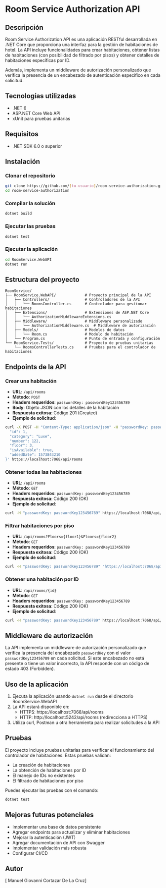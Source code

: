 # Room Service Authorization API

## Descripción
Room Service Authorization API es una aplicación RESTful desarrollada en .NET Core que proporciona una interfaz para la gestión de habitaciones de hotel. La API incluye funcionalidades para crear habitaciones, obtener listas de habitaciones (con posibilidad de filtrado por pisos) y obtener detalles de habitaciones específicas por ID.

Además, implementa un middleware de autorización personalizado que verifica la presencia de un encabezado de autenticación específico en cada solicitud.

## Tecnologías utilizadas
- .NET 6
- ASP.NET Core Web API
- xUnit para pruebas unitarias

## Requisitos
- .NET SDK 6.0 o superior

## Instalación

### Clonar el repositorio
```bash
git clone https://github.com/[tu-usuario]/room-service-authorization.git
cd room-service-authorization
```

### Compilar la solución
```bash
dotnet build
```

### Ejecutar las pruebas
```bash
dotnet test
```

### Ejecutar la aplicación
```bash
cd RoomService.WebAPI
dotnet run
```

## Estructura del proyecto
```
RoomService/
├── RoomService.WebAPI/             # Proyecto principal de la API
│   ├── Controllers/                # Controladores de la API
│   │   └── RoomsController.cs      # Controlador para gestionar habitaciones
│   ├── Extensions/                 # Extensiones de ASP.NET Core
│   │   └── AuthorizationMiddlewareExtensions.cs
│   ├── Middleware/                 # Middleware personalizado
│   │   └── AuthorizationMiddleware.cs  # Middleware de autorización
│   ├── Models/                     # Modelos de datos
│   │   └── Room.cs                 # Modelo de habitación
│   └── Program.cs                  # Punto de entrada y configuración
└── RoomService.Tests/              # Proyecto de pruebas unitarias
    └── RoomsControllerTests.cs     # Pruebas para el controlador de habitaciones
```

## Endpoints de la API

### Crear una habitación
- **URL**: `/api/rooms`
- **Método**: `POST`
- **Headers requeridos**: `passwordKey: passwordKey123456789`
- **Body**: Objeto JSON con los detalles de la habitación
- **Respuesta exitosa**: Código 201 (Created)
- **Ejemplo de solicitud**:
```bash
curl -X POST -H "Content-Type: application/json" -H "passwordKey: passwordKey123456789" -d '{
  "id": 1,
  "category": "Luxe",
  "number": 122,
  "floor": 3,
  "isAvailable": true,
  "addedDate": 1573843210
}' https://localhost:7068/api/rooms
```

### Obtener todas las habitaciones
- **URL**: `/api/rooms`
- **Método**: `GET`
- **Headers requeridos**: `passwordKey: passwordKey123456789`
- **Respuesta exitosa**: Código 200 (OK)
- **Ejemplo de solicitud**:
```bash
curl -H "passwordKey: passwordKey123456789" https://localhost:7068/api/rooms
```

### Filtrar habitaciones por piso
- **URL**: `/api/rooms?Floors={floor1}&Floors={floor2}`
- **Método**: `GET`
- **Headers requeridos**: `passwordKey: passwordKey123456789`
- **Respuesta exitosa**: Código 200 (OK)
- **Ejemplo de solicitud**:
```bash
curl -H "passwordKey: passwordKey123456789" "https://localhost:7068/api/rooms?Floors=1&Floors=3"
```

### Obtener una habitación por ID
- **URL**: `/api/rooms/{id}`
- **Método**: `GET`
- **Headers requeridos**: `passwordKey: passwordKey123456789`
- **Respuesta exitosa**: Código 200 (OK)
- **Ejemplo de solicitud**:
```bash
curl -H "passwordKey: passwordKey123456789" https://localhost:7068/api/rooms/1
```

## Middleware de autorización
La API implementa un middleware de autorización personalizado que verifica la presencia del encabezado `passwordKey` con el valor `passwordKey123456789` en cada solicitud. Si este encabezado no está presente o tiene un valor incorrecto, la API responde con un código de estado 403 (Forbidden).

## Uso de la aplicación
1. Ejecuta la aplicación usando `dotnet run` desde el directorio RoomService.WebAPI
2. La API estará disponible en:
   - HTTPS: https://localhost:7068/api/rooms
   - HTTP: http://localhost:5242/api/rooms (redirecciona a HTTPS)
3. Utiliza curl, Postman u otra herramienta para realizar solicitudes a la API

## Pruebas
El proyecto incluye pruebas unitarias para verificar el funcionamiento del controlador de habitaciones. Estas pruebas validan:
- La creación de habitaciones
- La obtención de habitaciones por ID
- El manejo de IDs no existentes
- El filtrado de habitaciones por piso

Puedes ejecutar las pruebas con el comando:
```bash
dotnet test
```

## Mejoras futuras potenciales
- Implementar una base de datos persistente
- Agregar endpoints para actualizar y eliminar habitaciones
- Mejorar la autenticación (JWT)
- Agregar documentación de API con Swagger
- Implementar validación más robusta
- Configurar CI/CD

## Autor
[ Manuel Giovanni Cortazar De La Cruz]
